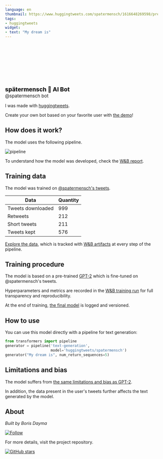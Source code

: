 ```yaml
---
language: en
thumbnail: https://www.huggingtweets.com/spatermensch/1616648269598/predictions.png
tags:
- huggingtweets
widget:
- text: "My dream is"
---
```


<div>
<div style="width: 132px; height:132px; border-radius: 50%; background-size: cover; background-image: url('https://pbs.twimg.com/profile_images/1300305786476752896/soc1wh42_400x400.jpg')">
</div>
<div style="margin-top: 8px; font-size: 19px; font-weight: 800">spätermensch 🤖 AI Bot </div>
<div style="font-size: 15px">@spatermensch bot</div>
</div>

I was made with [huggingtweets](https://github.com/borisdayma/huggingtweets).

Create your own bot based on your favorite user with [the demo](https://colab.research.google.com/github/borisdayma/huggingtweets/blob/master/huggingtweets-demo.ipynb)!

## How does it work?

The model uses the following pipeline.

![pipeline](https://github.com/borisdayma/huggingtweets/blob/master/img/pipeline.png?raw=true)

To understand how the model was developed, check the [W&B report](https://wandb.ai/wandb/huggingtweets/reports/HuggingTweets-Train-a-Model-to-Generate-Tweets--VmlldzoxMTY5MjI).

## Training data

The model was trained on [@spatermensch's tweets](https://twitter.com/spatermensch).

| Data | Quantity |
| --- | --- |
| Tweets downloaded | 999 |
| Retweets | 212 |
| Short tweets | 211 |
| Tweets kept | 576 |

[Explore the data](https://wandb.ai/wandb/huggingtweets/runs/2ted9nk7/artifacts), which is tracked with [W&B artifacts](https://docs.wandb.com/artifacts) at every step of the pipeline.

## Training procedure

The model is based on a pre-trained [GPT-2](https://huggingface.co/gpt2) which is fine-tuned on @spatermensch's tweets.

Hyperparameters and metrics are recorded in the [W&B training run](https://wandb.ai/wandb/huggingtweets/runs/18qyjlqw) for full transparency and reproducibility.

At the end of training, [the final model](https://wandb.ai/wandb/huggingtweets/runs/18qyjlqw/artifacts) is logged and versioned.

## How to use

You can use this model directly with a pipeline for text generation:

```python
from transformers import pipeline
generator = pipeline('text-generation',
                     model='huggingtweets/spatermensch')
generator("My dream is", num_return_sequences=5)
```

## Limitations and bias

The model suffers from [the same limitations and bias as GPT-2](https://huggingface.co/gpt2#limitations-and-bias).

In addition, the data present in the user's tweets further affects the text generated by the model.

## About

*Built by Boris Dayma*

[![Follow](https://img.shields.io/twitter/follow/borisdayma?style=social)](https://twitter.com/intent/follow?screen_name=borisdayma)

For more details, visit the project repository.

[![GitHub stars](https://img.shields.io/github/stars/borisdayma/huggingtweets?style=social)](https://github.com/borisdayma/huggingtweets)
